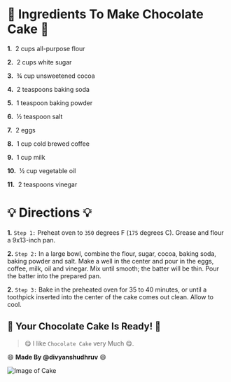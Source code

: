 # **🍰 Ingredients To Make Chocolate Cake 🍰**

**1.** &nbsp;2 cups all-purpose flour



**2.** &nbsp;2 cups white sugar

   

**3.** &nbsp;¾ cup unsweetened cocoa

   

**4.**  &nbsp;2 teaspoons baking soda

   

**5.** &nbsp;1 teaspoon baking powder

   

**6.** &nbsp;½ teaspoon salt

   

**7.** &nbsp;2 eggs

   

**8.** &nbsp;1 cup cold brewed coffee

   

**9.** &nbsp;1 cup milk

   

**10.** &nbsp;½ cup vegetable oil

    

**11.** &nbsp;2 teaspoons vinegar



# **💡 Directions 💡**
**1.** `Step 1:`
Preheat oven to `350` degrees F (`175` degrees C). Grease and flour a 9x13-inch pan.

**2.** `Step 2:`
In a large bowl, combine the flour, sugar, cocoa, baking soda, baking powder and salt. Make a well in the center and pour in the eggs, coffee, milk, oil and vinegar. Mix until smooth; the batter will be thin. Pour the batter into the prepared pan.

**2.** `Step 3:`
Bake in the preheated oven for 35 to 40 minutes, or until a toothpick inserted into the center of the cake comes out clean. Allow to cool.



## **🍫 Your Chocolate Cake Is Ready! 🍫**


>  😋 I like `Chocolate Cake` very Much 😋.

:smile: **Made By @divyanshudhruv** :smile:


![Image of Cake](https://greedyeats.com/wp-content/uploads/2018/02/Vegan-chocolate-cake-slice-with-vegan-frosting-683x1024.jpg)

